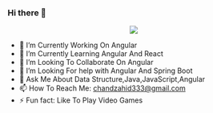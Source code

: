 ### Hi there 👋
<!-- 
[![Typing SVG](https://readme-typing-svg.herokuapp.com/?lines=Angular+And+Spring+Boot+Developer;1%2B%20years%20of%20Work%20experience)](https://git.io/typing-svg) -->

<p align="center">
   <a href="https://github.com/DenverCoder1/readme-typing-svg"><img src="https://readme-typing-svg.herokuapp.com/?lines=Angular+And+Spring+Boot+Developer;1%2B%20years%20of%20Work%20experience;Always%20ready%20to%20learn%20new%20technology&center=true&width=500&height=45"></a>
</p>

<!-- **ZahidChand/ZahidChand** is a ✨ _special_ ✨ repository because its `README.md` (this file) appears on your GitHub profile.

Here are some ideas to get you started: -->

- 🔭 I’m Currently Working On Angular
- 🌱 I’m Currently Learning Angular And React
- 👯 I’m Looking To Collaborate On Angular
- 🤔 I’m Looking For help with Angular And Spring Boot
- 💬 Ask Me About Data Structure,Java,JavaScript,Angular
- 📫 How To Reach Me: chandzahid333@gmail.com
- ⚡ Fun fact: Like To Play Video Games

